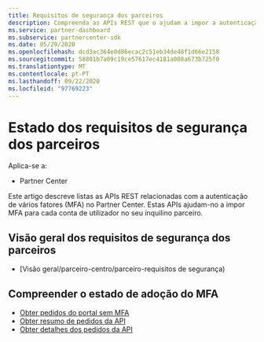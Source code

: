 ```yaml
---
title: Requisitos de segurança dos parceiros
description: Compreenda as APIs REST que o ajudam a impor a autenticação de vários fatores para o seu inquilino parceiro.
ms.service: partner-dashboard
ms.subservice: partnercenter-sdk
ms.date: 05/29/2020
ms.openlocfilehash: dcd3ac364e0d86ecac2c51eb34de48f1d66e2158
ms.sourcegitcommit: 58801b7a09c19ce57617ec4181a008a673b725f0
ms.translationtype: MT
ms.contentlocale: pt-PT
ms.lasthandoff: 09/22/2020
ms.locfileid: "97769223"
---
```

# <a name="partner-security-requirements-status"></a>Estado dos requisitos de segurança dos parceiros

Aplica-se a:

- Partner Center

Este artigo descreve listas as APIs REST relacionadas com a autenticação de vários fatores (MFA) no Partner Center. Estas APIs ajudam-no a impor MFA para cada conta de utilizador no seu inquilino parceiro. 

## <a name="partner-security-requirements-overview"></a>Visão geral dos requisitos de segurança dos parceiros

- [Visão geral/parceiro-centro/parceiro-requisitos de segurança)

## <a name="understand-mfa-adoption-status"></a>Compreender o estado de adoção do MFA

- [Obter pedidos do portal sem MFA](get-portal-requests-without-mfa.md)
- [Obter resumo de pedidos da API](get-api-request-summary.md)
- [Obter detalhes dos pedidos da API](get-api-request-details.md)
